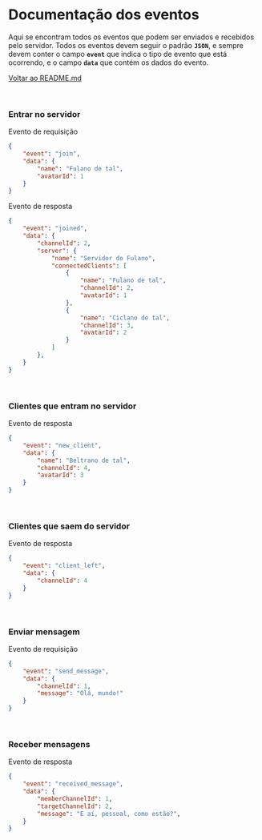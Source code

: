 # Documentação dos eventos

Aqui se encontram todos os eventos que podem ser enviados e recebidos pelo servidor. Todos os eventos devem seguir o padrão **`JSON`**, e sempre devem conter o campo **`event`** que indica o tipo de evento que está ocorrendo, e o campo **`data`** que contém os dados do evento.

[Voltar ao README.md](../README.md)

</br>

### Entrar no servidor
Evento de requisição
```JSON
{
    "event": "join",
    "data": {
        "name": "Fulano de tal",
        "avatarId": 1
    }
}
```

Evento de resposta
```JSON
{
    "event": "joined",
    "data": {
        "channelId": 2,
        "server": {
            "name": "Servidor do Fulano",
            "connectedClients": [
                {
                    "name": "Fulano de tal",
                    "channelId": 2,
                    "avatarId": 1
                },
                {
                    "name": "Ciclano de tal",
                    "channelId": 3,
                    "avatarId": 2
                }
            ]
        },
    }
}
```

</br>

### Clientes que entram no servidor

Evento de resposta
```JSON
{
    "event": "new_client",
    "data": {
        "name": "Beltrano de tal",
        "channelId": 4,
        "avatarId": 3
    }
}
```

</br>

### Clientes que saem do servidor

Evento de resposta
```JSON
{
    "event": "client_left",
    "data": {
        "channelId": 4
    }
}
```

</br>

### Enviar mensagem

Evento de requisição
```JSON
{
    "event": "send_message",
    "data": {
        "channelId": 1,
        "message": "Olá, mundo!"
    }
}
```

</br>

### Receber mensagens

Evento de resposta
```JSON
{
    "event": "received_message",
    "data": {
        "memberChannelId": 1,
        "targetChannelId": 2,
        "message": "E aí, pessoal, como estão?",
    }
}
```	

### 